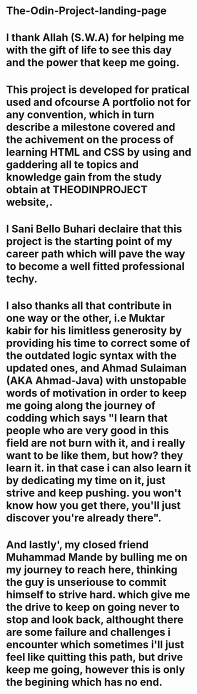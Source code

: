 # The-Odin-Project-landing-page


# I thank Allah (S.W.A) for helping me with the gift of life to see this day and the power that keep me going.

# This project is developed for pratical used and ofcourse A portfolio not for any convention, which in turn describe a milestone covered and the achivement on the process of learning HTML and CSS by using and gaddering all te topics and knowledge gain from the study obtain at THEODINPROJECT website,.

# I Sani Bello Buhari declaire that this project is the starting point of my career path which will pave the way to become a well fitted professional techy.

# I also thanks all that contribute in one way or the other, i.e Muktar kabir for his limitless generosity by providing his time to correct some of the outdated logic syntax with the updated ones, and Ahmad Sulaiman (AKA Ahmad-Java) with unstopable words of motivation in order to keep me going along the journey of codding which says "I learn that people who are very good in this field are not burn with it, and i really want to be like them, but how? they learn it. in that case i can also learn it by dedicating my time on it, just strive and keep pushing. you won't know how you get there, you'll just discover you're already there".

# And lastly', my closed friend Muhammad Mande by bulling me on my journey to reach here, thinking the guy is unseriouse to commit himself to strive hard. which give me the drive to keep on going never to stop and look back, althought there are some failure and challenges i encounter which sometimes i'll just feel like quitting this path, but drive keep me going, however this is only the begining which has no end. 